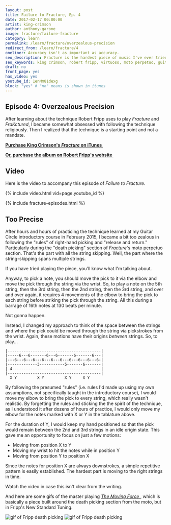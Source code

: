 ```yaml
---
layout: post
title: Failure to Fracture, Ep. 4
date: 2017-02-17 00:00:00
artist: king-crimson
author: anthony-garone
image: fracture/failure-fracture
category: learn
permalink: /learn/fracture/overzealous-precision
redirect_from: /learn/fracture/4
oneliner: Accuracy isn't as important as accuracy.
seo_description: Fracture is the hardest piece of music I've ever tried to learn. This episode focuses on picking less accurately.
seo_keywords: king crimson, robert fripp, virtuoso, moto perpetuo, guitar craft, guitar circle, starless and bible black, cross-picking
draft: no
front_page: yes
has_video: yes
youtube_id: 1enMm81dexg
block: "yes" # "no" means is shown in itunes
---
```

## Episode 4: Overzealous Precision

After learning about the technique Robert Fripp uses to play *Fracture* and *FraKctured*, I became somewhat obsessed with following the technique religiously. Then I realized that the technique is a starting point and not a mandate.

**[Purchase King Crimson's *Fracture* on iTunes&nbsp;<i class="non-mwm fa fa-external-link-square" aria-hidden="true"></i>](https://itunes.apple.com/us/album/fracture/id978457922?i=978458012)**

**[Or, purchase the album on Robert Fripp's website&nbsp;<i class="non-mwm fa fa-external-link-square" aria-hidden="true"></i>](http://store.nexternal.com/dgm/starless-and-bible-black-c228.aspx)**

## Video

Here is the video to accompany this episode of *Failure to Fracture*.

{% include video.html vid=page.youtube_id %}

{% include fracture-episodes.html %}

## Too Precise

After hours and hours of practicing the technique learned at my Guitar Circle introductory course in February 2015, I became a bit too zealous in following the "rules" of right-hand picking and "release and return." Particularly during the "death picking" section of *Fracture*'s moto perpetuo section. That's the part with all the string skipping. Well, the part where the string-skipping spans multiple strings.

If you have tried playing the piece, you'll know what I'm talking about.

Anyway, to pick a note, you should move the pick to it via the elbow and move the pick through the string via the wrist. So, to play a note on the 5th string, then the 3rd string, then the 2nd string, then the 3rd string, and over and over again, it requires 4 movements of the elbow to bring the pick to each string before striking the pick through the string. All this during a barrage of 16th notes at 130 beats per minute.

Not gonna happen.

Instead, I changed my approach to think of the space between the strings and where the pick could be moved through the string via pickstrokes from the wrist. Again, these motions have their origins *between* strings. So, to play...

```
|-----------------------------------------|
|-----6---6-------6---6-------6-------6---|
|---6---6---6---6---6---6---6---6---6---6-|
|-------------3-----------5-------6-------|
|-4---------------------------------------|
|-----------------------------------------|
  X Y         X Y         X Y     X Y

```

By following the presumed "rules" (i.e. rules I'd made up using my own assumptions, not specifically taught in the introductory course), I would move my elbow to bring the pick to every string, which really wasn't realistic. By forgetting the rules and sticking the the spirit of the technique, as I understood it after dozens of hours of practice, I would only move my elbow for the notes marked with X or Y in the tablature above.

For the duration of Y, I would keep my hand positioned so that the pick would remain between the 2nd and 3rd strings in an idle origin state. This gave me an opportunity to focus on just a few motions:

* Moving from position X to Y
* Moving my wrist to hit the notes while in position Y
* Moving from position Y to position X

Since the notes for position X are always downstrokes, a simple repetitive pattern is easily established. The hardest part is moving to the right strings in time.

Watch the video in case this isn't clear from the writing.

And here are some gifs of the master playing [*The Moving Force*&nbsp;<i class="non-mwm fa fa-external-link-square" aria-hidden="true"></i>](https://youtu.be/0FP5kyPiyKE?t=10m29s), which is basically a piece built around the death picking section from the moto, but in Fripp's New Standard Tuning.

<img src="{{ site.data.artists.mwm.assets_prod }}learn/fracture/fripp-death-pick-1.gif" alt="gif of Fripp death picking" />

<img src="{{ site.data.artists.mwm.assets_prod }}learn/fracture/fripp-death-pick-2.gif" alt="gif of Fripp death picking" />
